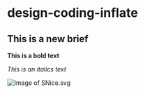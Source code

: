 # design-coding-inflate

## This is a new brief

**This is a bold text**

_This is an italics text_

![Image of SNice.svg](/image/https://upload.wikimedia.org/wikipedia/commons/thumb/e/e0/SNice.svg/1200px-SNice.svg.png)
